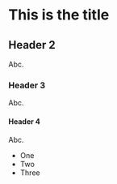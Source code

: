 # This is the title

## Header 2

Abc.

### Header 3

Abc.

#### Header 4

Abc.

- One
- Two
- Three
